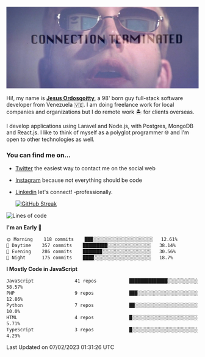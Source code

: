![hackers movie reference](./disconnected.jpg)

Hi!, my name is [**Jesus Ordosgoitty**](https://jodaz.xyz), a 98' born guy full-stack software developer from Venezuela 🇻🇪. I am doing freelance work for local companies and organizations but I do remote work 🏝️ for clients overseas. 

I develop applications using Laravel and Node.js, with Postgres, MongoDB and React.js. I like to think of myself as a polyglot programmer 🌐 and I'm open to other technologies as well.

### You can find me on...

- [Twitter](https://twitter.com/jodaz_) the easiest way to contact me on the social web
- [Instagram](https://instagram.com/jodaz_) because not everything should be code
- [Linkedin](https://linkedin.com/in/jodaz) let's connect! -professionally.


    [![GitHub Streak](https://streak-stats.demolab.com?user=jodaz&theme=tokyonight)](https://git.io/streak-stats)

<!--START_SECTION:waka-->
![Lines of code](https://img.shields.io/badge/From%20Hello%20World%20I%27ve%20Written--142%20Thousand%20lines%20of%20code-blue)

**I'm an Early 🐤** 

```text
🌞 Morning    118 commits    ███░░░░░░░░░░░░░░░░░░░░░░   12.61% 
🌆 Daytime    357 commits    █████████░░░░░░░░░░░░░░░░   38.14% 
🌃 Evening    286 commits    ███████░░░░░░░░░░░░░░░░░░   30.56% 
🌙 Night      175 commits    ████░░░░░░░░░░░░░░░░░░░░░   18.7%

```


**I Mostly Code in JavaScript** 

```text
JavaScript               41 repos            ██████████████░░░░░░░░░░░   58.57% 
PHP                      9 repos             ███░░░░░░░░░░░░░░░░░░░░░░   12.86% 
Python                   7 repos             ██░░░░░░░░░░░░░░░░░░░░░░░   10.0% 
HTML                     4 repos             █░░░░░░░░░░░░░░░░░░░░░░░░   5.71% 
TypeScript               3 repos             █░░░░░░░░░░░░░░░░░░░░░░░░   4.29%

```



 Last Updated on 07/02/2023 01:31:26 UTC
<!--END_SECTION:waka-->
